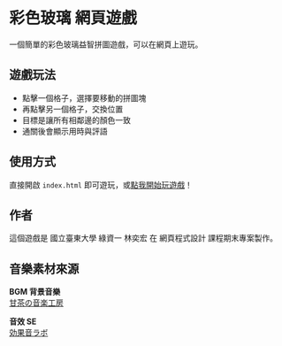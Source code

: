 # 彩色玻璃 網頁遊戲

一個簡單的彩色玻璃益智拼圖遊戲，可以在網頁上遊玩。

## 遊戲玩法

- 點擊一個格子，選擇要移動的拼圖塊
- 再點擊另一個格子，交換位置
- 目標是讓所有相鄰邊的顏色一致
- 通關後會顯示用時與評語

## 使用方式

直接開啟 `index.html` 即可遊玩，或[點我開始玩遊戲](https://conu0w0.github.io/color_glass/)！

## 作者

這個遊戲是 國立臺東大學 綠資一 林奕宏 在 網頁程式設計 課程期末專案製作。

## 音樂素材來源

**BGM 背景音樂**  
[甘茶の音楽工房](https://amachamusic.chagasi.com/index.html)

**音效 SE**  
[効果音ラボ](https://soundeffect-lab.info/)
